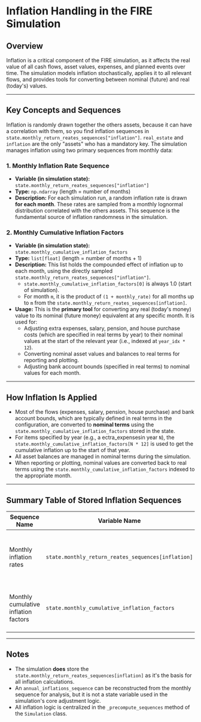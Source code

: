 # Inflation Handling in the FIRE Simulation

## Overview

Inflation is a critical component of the FIRE simulation, as it affects the real
value of all cash flows, asset values, expenses, and planned events over time.
The simulation models inflation stochastically, applies it to all relevant flows,
and provides tools for converting between nominal (future) and real (today's) values.

---

## Key Concepts and Sequences

Inflation is randomly drawn together the others assets, because it can have
a correlation with them, so you find inflation sequences in `state.monthly_return_reates_sequences["inflation"]`.
`real_estate` and `inflation` are the only "assets" who has a mandatory key.
The simulation manages inflation using two primary sequences from monthly data:

### 1. **Monthly Inflation Rate Sequence**

- **Variable (in simulation state):** `state.monthly_return_reates_sequences["inflation"]`
- **Type:** `np.ndarray` (length = number of months)
- **Description:** For each simulation run, a random inflation rate is drawn **for each month**.
  These rates are sampled from a monthly lognormal distribution correlated with the others assets.
  This sequence is the fundamental source of inflation randomness in the simulation.

### 2. **Monthly Cumulative Inflation Factors**

- **Variable (in simulation state):** `state.monthly_cumulative_inflation_factors`
- **Type:** `list[float]` (length = number of months + 1)
- **Description:** This list holds the compounded effect of inflation up to each month, using the
  directly sampled `state.monthly_return_reates_sequences["inflation"]`.
  - `state.monthly_cumulative_inflation_factors[0]` is always 1.0 (start of simulation).
  - For month `m`, it is the product of `(1 + monthly_rate)` for all months up to `m` from the
    `state.monthly_return_reates_sequences[inflation]`.
- **Usage:** This is the **primary tool** for converting any real (today's money) value to its
  nominal (future money) equivalent at any specific month. It is used for:
  - Adjusting extra expenses, salary, pension, and house purchase costs
    (which are specified in real terms by year) to their nominal values at the start of the relevant
    year (i.e., indexed at `year_idx * 12`).
  - Converting nominal asset values and balances to real terms for reporting and plotting.
  - Adjusting bank account bounds (specified in real terms) to nominal values for each month.

---

## How Inflation Is Applied

- Most of the flows (expenses, salary, pension, house purchase) and bank account bounds,
  which are typically defined in real terms in the configuration, are converted to **nominal terms**
  using the `state.monthly_cumulative_inflation_factors` stored in the state.
- For items specified by year (e.g., a ectra_expensesin year `N`), the
  `state.monthly_cumulative_inflation_factors[N * 12]` is used to get the cumulative inflation up
  to the start of that year.
- All asset balances are managed in nominal terms during the simulation.
- When reporting or plotting, nominal values are converted back to real terms using the
  `state.monthly_cumulative_inflation_factors` indexed to the appropriate month.

---

## Summary Table of Stored Inflation Sequences

| Sequence Name                        | Variable Name                                      | Type         | Purpose                                                         |
| ------------------------------------ | -------------------------------------------------- | ------------ | --------------------------------------------------------------- |
| Monthly inflation rates              | `state.monthly_return_reates_sequences[inflation]` | `np.ndarray` | Stochastic monthly inflation path; primary source of randomness |
| Monthly cumulative inflation factors | `state.monthly_cumulative_inflation_factors`       | `np.ndarray` | Convert real to nominal for any month; used for all adjustments |

---

## Notes

- The simulation **does** store the `state.monthly_return_reates_sequences[inflation]`
  as it's the basis for all inflation calculations.
- An `annual_inflations_sequence` can be reconstructed from the monthly sequence for analysis, but
  it is not a state variable used in the simulation's core adjustment logic.
- All inflation logic is centralized in the `_precompute_sequences` method of the `Simulation`
  class.
